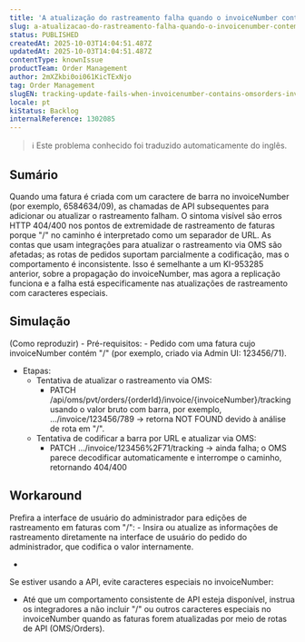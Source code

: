 ```yaml
---
title: 'A atualização do rastreamento falha quando o invoiceNumber contém "/" (rotas de faturas OMS/Orders)'
slug: a-atualizacao-do-rastreamento-falha-quando-o-invoicenumber-contem-rotas-de-faturas-omsorders
status: PUBLISHED
createdAt: 2025-10-03T14:04:51.487Z
updatedAt: 2025-10-03T14:04:51.487Z
contentType: knownIssue
productTeam: Order Management
author: 2mXZkbi0oi061KicTExNjo
tag: Order Management
slugEN: tracking-update-fails-when-invoicenumber-contains-omsorders-invoice-routes
locale: pt
kiStatus: Backlog
internalReference: 1302085
---
```


>ℹ️ Este problema conhecido foi traduzido automaticamente do inglês.

## Sumário


Quando uma fatura é criada com um caractere de barra no invoiceNumber (por exemplo, 6584634/09), as chamadas de API subsequentes para adicionar ou atualizar o rastreamento falham.
O sintoma visível são erros HTTP 404/400 nos pontos de extremidade de rastreamento de faturas porque "/" no caminho é interpretado como um separador de URL.
As contas que usam integrações para atualizar o rastreamento via OMS são afetadas; as rotas de pedidos suportam parcialmente a codificação, mas o comportamento é inconsistente. Isso é semelhante a um KI-953285 anterior, sobre a propagação do invoiceNumber, mas agora a replicação funciona e a falha está especificamente nas atualizações de rastreamento com caracteres especiais.
## Simulação


(Como reproduzir) - Pré-requisitos: - Pedido com uma fatura cujo invoiceNumber contém "/" (por exemplo, criado via Admin UI: 123456/71).

- Etapas:
  - Tentativa de atualizar o rastreamento via OMS:
    - PATCH /api/oms/pvt/orders/{orderId}/invoice/{invoiceNumber}/tracking usando o valor bruto com barra, por exemplo, .../invoice/123456/789 → retorna NOT FOUND devido à análise de rota em "/".
  - Tentativa de codificar a barra por URL e atualizar via OMS:
    - PATCH .../invoice/123456%2F71/tracking → ainda falha; o OMS parece decodificar automaticamente e interrompe o caminho, retornando 404/400
## Workaround


Prefira a interface de usuário do administrador para edições de rastreamento em faturas com "/": - Insira ou atualize as informações de rastreamento diretamente na interface de usuário do pedido do administrador, que codifica o valor internamente.

-

Se estiver usando a API, evite caracteres especiais no invoiceNumber:

  - Até que um comportamento consistente de API esteja disponível, instrua os integradores a não incluir "/" ou outros caracteres especiais no invoiceNumber quando as faturas forem atualizadas por meio de rotas de API (OMS/Orders).






